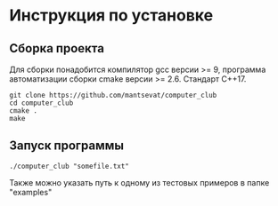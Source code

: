 # Инструкция по установке
## Сборка проекта
Для сборки понадобится компилятор gcc версии >= 9, программа автоматизации сборки cmake версии >= 2.6.
Стандарт C++17.  
```
git clone https://github.com/mantsevat/computer_club
cd computer_club
cmake .
make
```
## Запуск программы
```
./computer_club "somefile.txt"
```
Также можно указать путь к одному из тестовых примеров в папке "examples"
